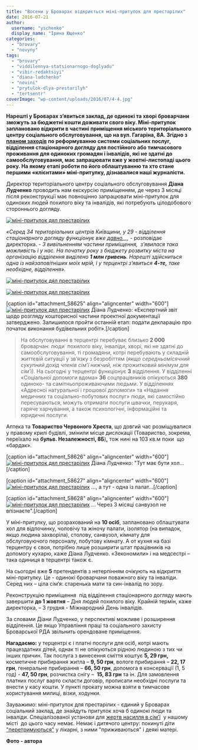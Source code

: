 ```yaml
---
title: "Восени у Броварах відкриється міні-притулок для престарілих"
date: 2016-07-21
author: 
  username: "yschenko"
  display_name: "Ірина Ющенко"
categories: 
  - "brovary"
  - "novyny"
tags: 
  - "brovary"
  - "viddilennya-statsionarnogo-doglyadu"
  - "vibir-redaktsiyi"
  - "diana-ludchenko"
  - "novini"
  - "prytulok-dlya-prestarilyh"
  - "tertsentr"
coverImage: "wp-content/uploads/2016/07/4-4.jpg"
---
```


**Нарешті у Броварах з’явиться заклад, де одинокі та хворі броварчани зможуть за бюджетні кошти доживати свого віку. Міні-притулок заплановано відкрити в частині приміщення міського територіального центру соціального обслуговування, що на вул. Гагаріна, 8А. Згідно з [планом заходів](http://onedrive.live.com/view.aspx?resid=72571393D4771099!7987&ithint=file%2cdocx&app=Word&authkey=!ACYFCN8_OlYXaK0) по реформуванню системи соціальних послуг, відділення стаціонарного догляду для постійного або тимчасового проживання для одиноких громадян і інвалідів, які не здатні до самообслуговування, має запрацювати вже у жовтні-листопаді цього року. На якому етапі роботи по його облаштуванню та хто стане першими «клієнтами» міні-притулку, дізнавалися наші журналісти.**

Директор територіального центру соціального обслуговування **Діана Лудченко** проводить нам екскурсію приміщенням, де через 3 місяці після реконструкції має повноцінно запрацювати міні-притулок для одиноких людей похилого віку та інвалідів, які потребують цілодобового стороннього догляду.

[![міні-притулок дял престарілих](https://mpz.brovary.org/wp-content/uploads/2016/07/11-1.jpg)](https://mpz.brovary.org/wp-content/uploads/2016/07/11-1.jpg)

_«Серед 34 територіальних центрів Київщини, у 29 - відділення стаціонарного догляду функціонує вже [давно](http://zakon5.rada.gov.ua/laws/show/1417-2009-п)__,_ \- розповідає директорка. - _З вивільненням частини приміщення,  з’явилася така можливість і у нас. На початку року з бюджету розвитку міста_ _на організацію відділення виділено **1 млн гривень**. Нарешті_ _здійсниться одна із найзаповітніших моїх мрій, і у терцентрі з’явиться **4-те,** таке необхідне, відділення»._

[![міні-притулок дял престарілих](https://mpz.brovary.org/wp-content/uploads/2016/07/2-4.jpg)](https://mpz.brovary.org/wp-content/uploads/2016/07/2-4.jpg)

[![міні-притулок дял престарілих](https://mpz.brovary.org/wp-content/uploads/2016/07/3-4.jpg)](https://mpz.brovary.org/wp-content/uploads/2016/07/3-4.jpg)

\[caption id="attachment\_58625" align="aligncenter" width="600"\][![міні-притулок дял престарілих](https://mpz.brovary.org/wp-content/uploads/2016/07/5-3.jpg)](https://mpz.brovary.org/wp-content/uploads/2016/07/5-3.jpg) Діана Лудченко: «Експертний звіт щодо розгляду кошторисної частини проектної документації затверджено. Залишилося пройти останній етап: подати декларацію про початок виконання будівельних робіт».\[/caption\]

> На обслуговуванні в терцентрі перебуває близько **2 000** броварчан: люди  похилого віку, інваліди, хворі, які не здатні до самообслуговування, ті громадяни, котрі перебувають у складній життєвій ситуації у зв’язку з безробіттям (_якщо середньомісячний сукупний дохід членів сім’ї нижчий, ніж прожитковий мінімум для сім’ї)._ На сьогодні у терцентрі функціонує **3** відділення. У відділенні «Соціальної допомоги вдома» **36** соцпрацівників опікуються **380** одиноко- та самітньопроживаючими людьми. У відділеннях «Адресної натуральної і грошової допомоги» та «Надання медичних та соціально-побутових послуг» люди, які самостійно пересуваються, можуть отримати послуги швачки, перукаря, гаряче харчування, а також психологічні, інформаційні та юридичні послуги.

Аптека та **Товариство Червоного Хреста**, що довгий час розміщувалися у правому крилі будівлі, змінили місце дислокації (Товариство, зокрема, переїхало на **бульв. Незалежності, 8Б**)**,** тож нині на 103 кв.м поки  що «бардак».

\[caption id="attachment\_58626" align="aligncenter" width="600"\][![міні-притулок дял престарілих](https://mpz.brovary.org/wp-content/uploads/2016/07/7-2.jpg)](https://mpz.brovary.org/wp-content/uploads/2016/07/7-2.jpg) Діана Лудченко: "Тут має бути хол...\[/caption\]

\[caption id="attachment\_58627" align="aligncenter" width="600"\][![міні-притулок дял престарілих](https://mpz.brovary.org/wp-content/uploads/2016/07/8-1.jpg)](https://mpz.brovary.org/wp-content/uploads/2016/07/8-1.jpg) ..., а тут - одна із палат...\[/caption\]

\[caption id="attachment\_58628" align="aligncenter" width="600"\][![міні-притулок дял престарілих](https://mpz.brovary.org/wp-content/uploads/2016/07/9-1.jpg)](https://mpz.brovary.org/wp-content/uploads/2016/07/9-1.jpg) ... Через 3 місяці санвузол не впізнаєте".\[/caption\]

У міні-притулку, що розрахований на **10 осіб**, заплановано облаштувати хол для відпочинку, чоловічу та жіночу палати, ізолятор (на випадок, якщо людина захворіла), столову, санвузол, кімнату для обслуговуючого персоналу, побутову кімнату. А от кухня на базі терцентру є своя, потрібно лише розширити штат працівників на допомогу кухарю, каже Діана Лудченко. «Зекономили» і на медсестрі – така одиниця в терцентрі також є.

На сьогодні вже **5** претендентів з нетерпінням очікують на відкриття міні-притулку. Це - одинокі броварчани поважного віку та інваліди. Серед них – ціла сім’я: старенька мати та син-інвалід по зору.

Реконструкцію приміщення  під відділення стаціонарного догляду мають завершити **до 1 жовтня** – Дня людей похилого віку. Крайній термін, каже директорка, – 3 грудня - Міжнародний День інвалідів.

За словами Діани Лудченко, у перспективі можливе і розширення відділення. Це якщо Управління праці та соціального захисту Броварської РДА звільнить орендоване приміщення.

**Нагадаємо:** у терцентрі є і платні послуги для осіб, котрі мають працездатних дітей, однак ті не опікуються рідною людиною з тих чи інших причин. Так послуга з винесення сміття коштує **5, 29 грн,** косметичне прибирання житла – **9, 50 грн**, вологе прибирання – **22, 17 грн**, генеральне прибирання – **66, 50 грн**, допомога в консервації (1, 5 год) - **47, 50 грн**, розчистка снігу –  **15, 83 грн** та ін. Для замовлення платних послуг варто скласти договір, прописати необхідні послуги та внести у касу кошти. У пункті прокату можна взяти в тимчасове користування милиці, візки, ходунки.

Зауважимо: міні-притулок для престарілих - єдиний у Броварах соціальний заклад, де знайдуть притулок хоча б одинокі люди та інваліди. Спеціалізованої установи для [жертв насилля в сім’ї](https://mpz.brovary.org/nasillya-smittya-yake-treba-vinositi-z-hati)  у нашому місті  до цього часу немає. Немає і дитячого центру: покинуті діти ["перетримуються"](https://mpz.brovary.org/hto-zhyve-u-dytyachomu-infektsijnomu-viddilenni-brovariv-abo-neprosta-dolya-pokynutyh-ditej/) у лікарні, з ними "приживаються" і деякі матері.

**Фото - автора**
